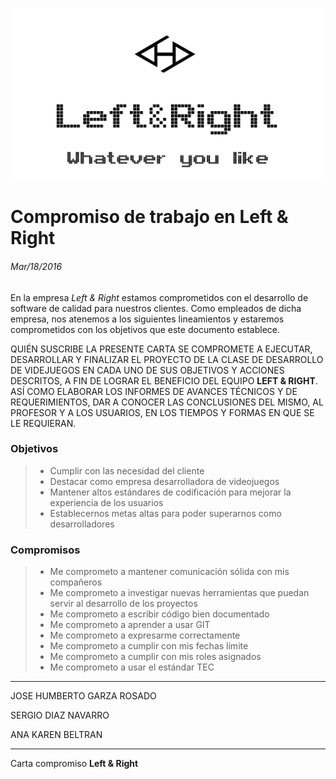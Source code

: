 
![LeftAndRight](../../Images/Logo.png)

# **Compromiso de trabajo en Left & Right**
###### Mar/18/2016

En la empresa *Left & Right* estamos comprometidos con el desarrollo de software
de calidad para nuestros clientes. Como empleados de dicha empresa, nos atenemos
a los siguientes lineamientos y estaremos comprometidos con los objetivos
que este documento establece.


QUIÉN SUSCRIBE LA PRESENTE CARTA SE COMPROMETE A EJECUTAR, 
DESARROLLAR Y FINALIZAR EL PROYECTO DE LA CLASE DE DESARROLLO DE 
VIDEJUEGOS EN CADA UNO DE SUS OBJETIVOS Y ACCIONES DESCRITOS, A FIN DE 
LOGRAR EL BENEFICIO DEL EQUIPO **LEFT & RIGHT**.
ASÍ COMO ELABORAR LOS INFORMES DE AVANCES TÉCNICOS Y DE REQUERIMIENTOS, 
DAR A CONOCER LAS CONCLUSIONES DEL MISMO, AL PROFESOR Y A LOS USUARIOS, 
EN LOS TIEMPOS Y FORMAS EN QUE SE LE REQUIERAN.



### Objetivos
    
> - Cumplir con las necesidad del cliente
> - Destacar como empresa desarrolladora de videojuegos
> - Mantener altos estándares de codificación para mejorar la experiencia de los usuarios
> - Establecernos metas altas para poder superarnos como desarrolladores
    
    
### Compromisos

> - Me comprometo a mantener comunicación sólida con mis compañeros
> - Me comprometo a investigar nuevas herramientas que puedan servir al desarrollo de los proyectos
> - Me comprometo a escribir código bien documentado
> - Me comprometo a aprender a usar GIT
> - Me comprometo a expresarme correctamente 
> - Me comprometo a cumplir con mis fechas límite
> - Me comprometo a cumplir con mis roles asignados
> - Me comprometo a usar el estándar TEC


----------------
JOSE HUMBERTO GARZA ROSADO

SERGIO DIAZ NAVARRO

ANA KAREN BELTRAN 

-------------------------------

Carta compromiso
**Left & Right**